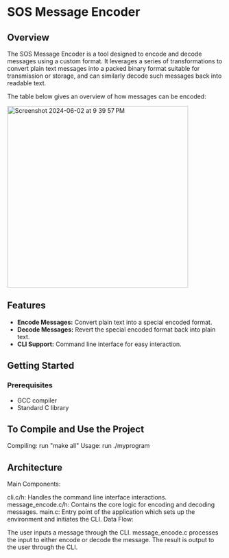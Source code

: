 # SOS Message Encoder

## Overview
The SOS Message Encoder is a tool designed to encode and decode messages using a custom format. It leverages a series of transformations to convert plain text messages into a packed binary format suitable for transmission or storage, and can similarly decode such messages back into readable text.

The table below gives an overview of how messages can be encoded:


<img width="422" alt="Screenshot 2024-06-02 at 9 39 57 PM" src="https://github.com/Conmcgr/sos-message-encoder/assets/42752783/d999d948-5fed-4361-89d6-3f8b7f1e079f">

## Features
- **Encode Messages:** Convert plain text into a special encoded format.
- **Decode Messages:** Revert the special encoded format back into plain text.
- **CLI Support:** Command line interface for easy interaction.

## Getting Started

### Prerequisites
- GCC compiler
- Standard C library

## To Compile and Use the Project
Compiling: run "make all"
Usage: run ./myprogram

## Architecture
Main Components:

cli.c/h: Handles the command line interface interactions.
message_encode.c/h: Contains the core logic for encoding and decoding messages.
main.c: Entry point of the application which sets up the environment and initiates the CLI.
Data Flow:

The user inputs a message through the CLI.
message_encode.c processes the input to either encode or decode the message.
The result is output to the user through the CLI.
